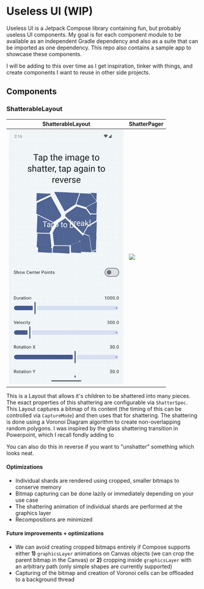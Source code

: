 # Useless UI (WIP)

Useless UI is a Jetpack Compose library containing fun, but probably useless UI components. My goal is for each component module to be available as an independent Gradle dependency and also as a suite that can be imported as one dependency. This repo also contains a sample app to showcase these components.

I will be adding to this over time as I get inspiration, tinker with things, and create components I want to reuse in other side projects.

## Components

### ShatterableLayout

| ShatterableLayout | ShatterPager |
| --- | --- |
| <img src="images/shatterable_layout_demo.gif" width="300"> | <img src="images/shatter_pager_demo.gif" width="300"> |

This is a Layout that allows it's children to be shattered into many pieces. The exact properties of this shattering are configurable via `ShatterSpec`. This Layout captures a bitmap of its content (the timing of this can be controlled via `CaptureMode`) and then uses that for shattering. The shattering is done using a Voronoi Diagram algorithm to create non-overlapping random polygons. I was inspired by the glass shattering transition in Powerpoint, which I recall fondly adding to 

You can also do this in reverse if you want to "unshatter" something which looks neat.

#### Optimizations
* Individual shards are rendered using cropped, smaller bitmaps to conserve memory
* Bitmap capturing can be done lazily or immediately depending on your use case
* The shattering animation of individual shards are performed at the graphics layer
* Recompositions are minimized

#### Future improvements + optimizations
* We can avoid creating cropped bitmaps entirely if Compose supports either **1)** `graphicsLayer` animations on Canvas objects (we can crop the parent bitmap in the Canvas) or **2)** cropping inside `graphicsLayer` with an arbitrary path (only simple shapes are currently supported)
* Capturing of the bitmap and creation of Voronoi cells can be offloaded to a background thread